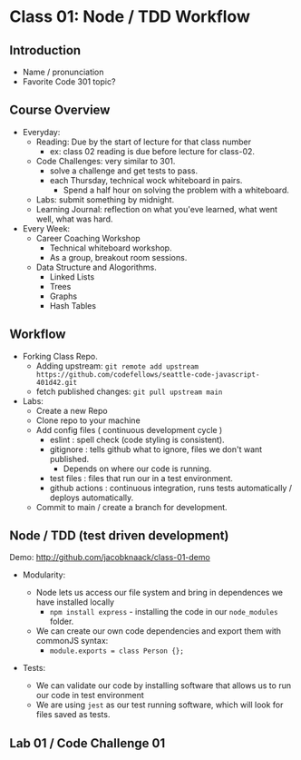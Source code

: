 # Class 01: Node / TDD Workflow

## Introduction

* Name / pronunciation
* Favorite Code 301 topic?

## Course Overview

* Everyday:
  * Reading: Due by the start of lecture for that class number
    * ex: class 02 reading is due before lecture for class-02.
  * Code Challenges: very similar to 301.
    * solve a challenge and get tests to pass.
    * each Thursday, technical wock whiteboard in pairs.
      * Spend a half hour on solving the problem with a whiteboard.
  * Labs: submit something by midnight.
  * Learning Journal: reflection on what you'eve learned, what went well, what was hard.
* Every Week:
  * Career Coaching Workshop
    * Technical whiteboard workshop.
    * As a group, breakout room sessions.
  * Data Structure and Alogorithms.
    * Linked Lists
    * Trees
    * Graphs
    * Hash Tables

## Workflow

* Forking Class Repo.
  * Adding upstream: `git remote add upstream https://github.com/codefellows/seattle-code-javascript-401d42.git`
  * fetch published changes: `git pull upstream main`
* Labs:
  * Create a new Repo
  * Clone repo to your machine
  * Add config files ( continuous development cycle )
    * eslint : spell check (code styling is consistent).
    * gitignore : tells github what to ignore, files we don't want published.
      * Depends on where our code is running.
    * test files : files that run our in a test environment.
    * github actions : continuous integration,  runs tests automatically / deploys automatically.
  * Commit to main / create a branch for development.

## Node / TDD (test driven development)

Demo: http://github.com/jacobknaack/class-01-demo

* Modularity:
  * Node lets us access our file system and bring in dependences we have installed locally
    * `npm install express` - installing the code in our `node_modules` folder.
  * We can create our own code dependencies and export them with commonJS syntax:
    *  `module.exports = class Person {};`

* Tests:
  * We can validate our code by installing software that allows us to run our code in test environment
  * We are using `jest` as our test running software, which will look for files saved as tests.

## Lab 01 / Code Challenge 01
